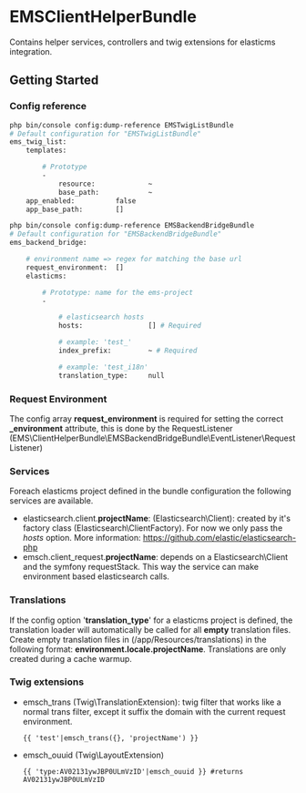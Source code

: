 # EMSClientHelperBundle
Contains helper services, controllers and twig extensions for elasticms integration.
## Getting Started
### Config reference
```bash
php bin/console config:dump-reference EMSTwigListBundle
# Default configuration for "EMSTwigListBundle"
ems_twig_list:
    templates:

        # Prototype
        -
            resource:             ~
            base_path:            ~
    app_enabled:          false
    app_base_path:        []
````
```bash
php bin/console config:dump-reference EMSBackendBridgeBundle
# Default configuration for "EMSBackendBridgeBundle"
ems_backend_bridge:

    # environment name => regex for matching the base url
    request_environment:  []
    elasticms:

        # Prototype: name for the ems-project
        -

            # elasticsearch hosts
            hosts:                [] # Required

            # example: 'test_'
            index_prefix:         ~ # Required

            # example: 'test_i18n'
            translation_type:     null
````
### Request Environment
The config array **request_environment** is required for setting the correct **_environment** attribute, this is done by the RequestListener (EMS\ClientHelperBundle\EMSBackendBridgeBundle\EventListener\RequestListener)

### Services
Foreach elasticms project defined in the bundle configuration the following services are available.

- elasticsearch.client.**projectName**: (Elasticsearch\Client): created by it's factory class (Elasticsearch\ClientFactory). For now we only pass the *hosts* option. More information: https://github.com/elastic/elasticsearch-php
- emsch.client_request.**projectName**: depends on a Elasticsearch\Client and the symfony requestStack. This way the service can make environment based elasticsearch calls.

### Translations
If the config option '**translation_type**' for a elasticms project is defined, the translation loader will automatically be called for all **empty** translation files.
Create empty translation files in (/app/Resources/translations) in the following format: **environment.locale.projectName**. Translations are only created during a cache warmup.

### Twig extensions
- emsch_trans (Twig\TranslationExtension): twig filter that works like a normal trans filter, except it suffix the domain with the current request environment.
    ```
    {{ 'test'|emsch_trans({}, 'projectName') }}
    ```
- emsch_ouuid (Twig\LayoutExtension)
    ```
    {{ 'type:AV02131ywJBP0ULmVzID'|emsch_ouuid }} #returns AV02131ywJBP0ULmVzID
    ```